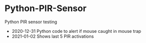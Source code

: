 # Python-PIR-Sensor
Python PIR sensor testing

- 2020-12-31 Python code to alert if mouse caught in mouse trap
- 2021-01-02 Shows last 5 PIR activations
